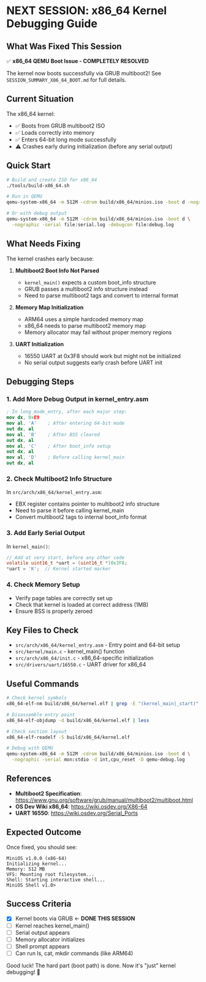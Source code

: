 # NEXT SESSION: x86_64 Kernel Debugging Guide

## What Was Fixed This Session

✅ **x86_64 QEMU Boot Issue - COMPLETELY RESOLVED**

The kernel now boots successfully via GRUB multiboot2! See `SESSION_SUMMARY_X86_64_BOOT.md` for full details.

## Current Situation

The x86_64 kernel:
- ✅ Boots from GRUB multiboot2 ISO
- ✅ Loads correctly into memory
- ✅ Enters 64-bit long mode successfully
- ⚠️ Crashes early during initialization (before any serial output)

## Quick Start

```bash
# Build and create ISO for x86_64
./tools/build-x86_64.sh

# Run in QEMU
qemu-system-x86_64 -m 512M -cdrom build/x86_64/minios.iso -boot d -nographic -serial mon:stdio

# Or with debug output
qemu-system-x86_64 -m 512M -cdrom build/x86_64/minios.iso -boot d \
  -nographic -serial file:serial.log -debugcon file:debug.log
```

## What Needs Fixing

The kernel crashes early because:

1. **Multiboot2 Boot Info Not Parsed**
   - `kernel_main()` expects a custom boot_info structure
   - GRUB passes a multiboot2 info structure instead
   - Need to parse multiboot2 tags and convert to internal format

2. **Memory Map Initialization**
   - ARM64 uses a simple hardcoded memory map
   - x86_64 needs to parse multiboot2 memory map
   - Memory allocator may fail without proper memory regions

3. **UART Initialization**
   - 16550 UART at 0x3F8 should work but might not be initialized
   - No serial output suggests early crash before UART init

## Debugging Steps

### 1. Add More Debug Output in kernel_entry.asm

```nasm
; In long_mode_entry, after each major step:
mov dx, 0xE9
mov al, 'A'    ; After entering 64-bit mode
out dx, al
mov al, 'B'    ; After BSS cleared
out dx, al
mov al, 'C'    ; After boot_info setup
out dx, al
mov al, 'D'    ; Before calling kernel_main
out dx, al
```

### 2. Check Multiboot2 Info Structure

In `src/arch/x86_64/kernel_entry.asm`:
- EBX register contains pointer to multiboot2 info structure
- Need to parse it before calling kernel_main
- Convert multiboot2 tags to internal boot_info format

### 3. Add Early Serial Output

In `kernel_main()`:
```c
// Add at very start, before any other code
volatile uint16_t *uart = (uint16_t *)0x3F8;
*uart = 'K';  // Kernel started marker
```

### 4. Check Memory Setup

- Verify page tables are correctly set up
- Check that kernel is loaded at correct address (1MB)
- Ensure BSS is properly zeroed

## Key Files to Check

- `src/arch/x86_64/kernel_entry.asm` - Entry point and 64-bit setup
- `src/kernel/main.c` - kernel_main() function
- `src/arch/x86_64/init.c` - x86_64-specific initialization
- `src/drivers/uart/16550.c` - UART driver for x86_64

## Useful Commands

```bash
# Check kernel symbols
x86_64-elf-nm build/x86_64/kernel.elf | grep -E "(kernel_main|_start)"

# Disassemble entry point
x86_64-elf-objdump -d build/x86_64/kernel.elf | less

# Check section layout
x86_64-elf-readelf -S build/x86_64/kernel.elf

# Debug with QEMU
qemu-system-x86_64 -m 512M -cdrom build/x86_64/minios.iso -boot d \
  -nographic -serial mon:stdio -d int,cpu_reset -D qemu-debug.log
```

## References

- **Multiboot2 Specification**: https://www.gnu.org/software/grub/manual/multiboot2/multiboot.html
- **OS Dev Wiki x86_64**: https://wiki.osdev.org/X86-64
- **UART 16550**: https://wiki.osdev.org/Serial_Ports

## Expected Outcome

Once fixed, you should see:
```
MiniOS v1.0.0 (x86-64)
Initializing kernel...
Memory: 512 MB
VFS: Mounting root filesystem...
Shell: Starting interactive shell...
MiniOS Shell v1.0>
```

## Success Criteria

- [x] Kernel boots via GRUB ← **DONE THIS SESSION**
- [ ] Kernel reaches kernel_main() 
- [ ] Serial output appears
- [ ] Memory allocator initializes
- [ ] Shell prompt appears
- [ ] Can run ls, cat, mkdir commands (like ARM64)

Good luck! The hard part (boot path) is done. Now it's "just" kernel debugging! 🚀
